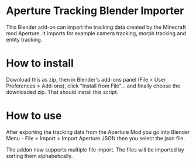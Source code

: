 # Aperture Tracking Blender Importer

This Blender add-on can import the tracking data created by the Minecraft mod Aperture. It imports for example camera tracking, morph tracking and entity tracking.

# How to install
Download this as zip, then in Blender's add-ons panel (File > User Preferences > Add-ons), click "Install from File"... and finally choose the downloaded zip. That should install this script.

# How to use
After exporting the tracking data from the Aperture Mod you go into Blender Menu - File > Import > Import Aperture JSON then you select the json file.

The addon now supports multiple file import. The files will be imported by sorting them alphabetically.
